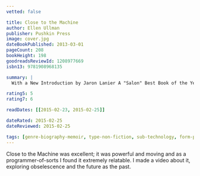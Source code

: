 ```yaml
---
vetted: false

title: Close to the Machine
author: Ellen Ullman
publisher: Pushkin Press
image: cover.jpg
dateBookPublished: 2013-03-01
pageCount: 208
bookHeight: 198
goodreadsReviewId: 1208977669
isbn13: 9781908968135

summary: |
  With a New Introduction by Jaron Lanier A "Salon" Best Book of the Year In 1997, the computer was still a relatively new tool---a sleek and unforgiving machine that was beyond the grasp of most users. With intimate and unflinching detail, software engineer Ellen Ullman examines the strange ecstasy of being at the forefront of the predominantly male technological revolution, and the difficulty of translating the inherent messiness of human life into artful and efficient code. "Close to the Machine" is an elegant and revelatory mediation on the dawn of the digital era.

rating5: 5
rating7: 6

readDates: [[2015-02-23, 2015-02-25]]

dateRated: 2015-02-25
dateReviewed: 2015-02-25

tags: [genre-biography-memoir, type-non-fiction, sub-technology, form-paperback, on-loan]
---
```


Close to the Machine was excellent; it was powerful and moving and as a programmer-of-sorts I found it extremely relatable. I made a video about it, exploring obselescence and the future as the past.
